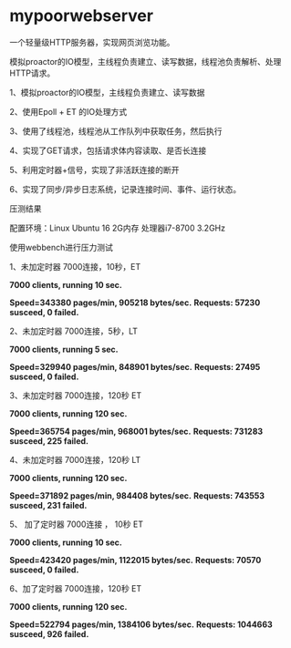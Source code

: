 # mypoorwebserver
一个轻量级HTTP服务器，实现网页浏览功能。

模拟proactor的IO模型，主线程负责建立、读写数据，线程池负责解析、处理HTTP请求。

1、模拟proactor的IO模型，主线程负责建立、读写数据

2、使用Epoll + ET 的IO处理方式

3、使用了线程池，线程池从工作队列中获取任务，然后执行

4、实现了GET请求，包括请求体内容读取、是否长连接

5、利用定时器+信号，实现了非活跃连接的断开

6、实现了同步/异步日志系统，记录连接时间、事件、运行状态。


压测结果

配置环境：Linux Ubuntu 16  2G内存  处理器i7-8700 3.2GHz

使用webbench进行压力测试

1、未加定时器 7000连接，10秒，ET 

**7000 clients, running 10 sec.**

**Speed=343380 pages/min, 905218 bytes/sec.**
**Requests: 57230 susceed, 0 failed.**

2、未加定时器 7000连接，5秒，LT

**7000 clients, running 5 sec.**

**Speed=329940 pages/min, 848901 bytes/sec.**
**Requests: 27495 susceed, 0 failed.**

3、未加定时器 7000连接，120秒 ET

**7000 clients, running 120 sec.**

**Speed=365754 pages/min, 968001 bytes/sec.**
**Requests: 731283 susceed, 225 failed.**

4、未加定时器 7000连接，120秒 LT

**7000 clients, running 120 sec.**

**Speed=371892 pages/min, 984408 bytes/sec.**
**Requests: 743553 susceed, 231 failed.**

5、 加了定时器 7000连接 ， 10秒 ET

**7000 clients, running 10 sec.**

**Speed=423420 pages/min, 1122015 bytes/sec.**
**Requests: 70570 susceed, 0 failed.**

6、加了定时器 7000连接，120秒 ET

**7000 clients, running 120 sec.**

**Speed=522794 pages/min, 1384106 bytes/sec.**
**Requests: 1044663 susceed, 926 failed.**
